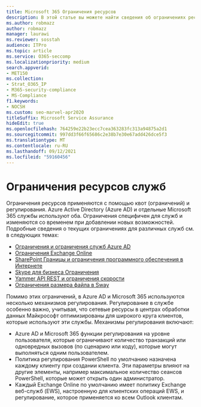 ```yaml
---
title: Microsoft 365 Ограничения ресурсов
description: В этой статье вы можете найти сведения об ограничениях ресурсов для различных приложений в Microsoft 365.
ms.author: robmazz
author: robmazz
manager: laurawi
ms.reviewer: sosstah
audience: ITPro
ms.topic: article
ms.service: O365-seccomp
ms.localizationpriority: medium
search.appverid:
- MET150
ms.collection:
- Strat_O365_IP
- M365-security-compliance
- MS-Compliance
f1.keywords:
- NOCSH
ms.custom: seo-marvel-apr2020
titleSuffix: Microsoft Service Assurance
hideEdit: true
ms.openlocfilehash: 764259e22b23ecc7cea363283fc313a94875a2d1
ms.sourcegitcommit: 997dd3f66f65686c2e38b7e30e67add426dce5f3
ms.translationtype: MT
ms.contentlocale: ru-RU
ms.lasthandoff: 09/12/2021
ms.locfileid: "59160456"
---
```

# <a name="service-resource-limits"></a>Ограничения ресурсов служб

Ограничения ресурсов применяются с помощью квот (ограничений) и регулирования. Azure Active Directory (Azure AD) и отдельные Microsoft 365 службы используют оба. Ограничения специфичен для служб и изменяются со временем при добавлении новых возможностей. Подробные сведения о текущих ограничениях для различных служб см. в следующих темах:

- [Ограничения и ограничения служб Azure AD](/azure/azure-resource-manager/management/azure-subscription-service-limits)
- [Ограничения Exchange Online](/office365/servicedescriptions/exchange-online-service-description/exchange-online-limits)
- [SharePoint Границы и ограничения программного обеспечения в Интернете](https://support.office.com/article/SharePoint-Online-software-boundaries-and-limits-8F34FF47-B749-408B-ABC0-B605E1F6D498)
- [Skype для бизнеса Ограничения](https://technet.microsoft.com/library/skype-for-business-online-limits.aspx)
- [Yammer API REST и ограничения скорости](https://developer.yammer.com/docs/rest-api-rate-limits)
- [Ограничения размера файла в Sway](https://support.office.com/article/File-size-limits-in-Sway-4db21bc6-b42b-499f-9272-66e089db109f)

Помимо этих ограничений, в Azure AD и Microsoft 365 используются несколько механизмов регулирования. Регулирование в службе особенно важно, учитывая, что сетевые ресурсы в центрах обработки данных Майкрософт оптимизированы для широкого круга клиентов, которые используют эти службы. Механизмы регулирования включают:

- Azure AD и Microsoft 365 функции регулирования на уровне пользователя, которые ограничивают количество транзакций или одновредных вызовов (по сценарию или коду), которые могут выполняться одним пользователем.
- Политика регулирования PowerShell по умолчанию назначена каждому клиенту при создании клиента. Эти параметры влияют на другие элементы, например максимальное количество сеансов PowerShell, которые может открыть один администратор.
- Каждый Exchange Online по умолчанию имеет политику Exchange веб-служб (EWS), настроенную для клиентских операций EWS, и регулирование, которое применяется ко всем Outlook клиентам.
